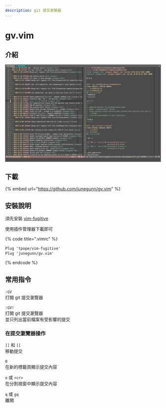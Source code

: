 ```yaml
---
description: git 提交瀏覽器
---
```


# gv.vim

## 介紹

![git log &#x6A39;](../../../.gitbook/assets/image%20%288%29.png)

## 下載

{% embed url="https://github.com/junegunn/gv.vim" %}



## 安裝說明

須先安裝 [vim-fugitive](vim-fugitive.md)

使用插件管理器下載即可

{% code title=".vimrc" %}
```text
Plug 'tpope/vim-fugitive'
Plug 'junegunn/gv.vim'
```
{% endcode %}

## 常用指令

`:GV`  
打開 git 提交瀏覽器

`:GV!`  
打開 git 提交瀏覽器  
並只列出當前檔案有受影響的提交

### 在提交瀏覽器操作

`]]` 和 `[[`  
移動提交

`O`   
在新的標籤頁顯示提交內容

`o` 或 `<cr>`  
在分割視窗中顯示提交內容

`q` 或 `gq`  
離開



